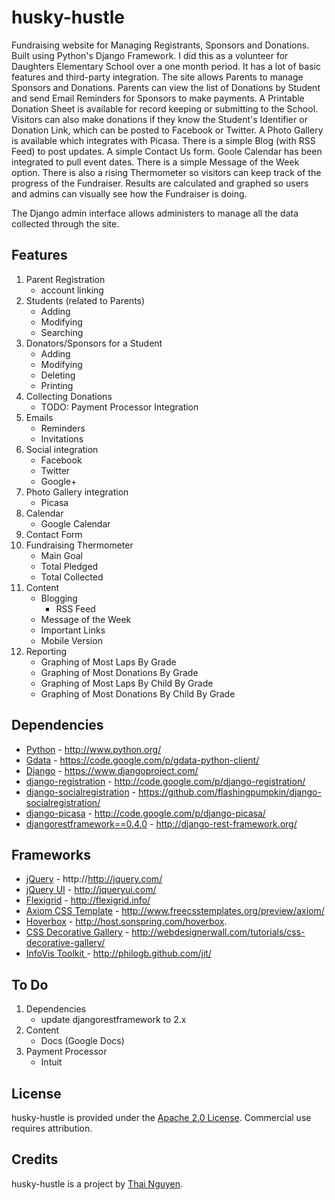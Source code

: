 husky-hustle
============

Fundraising website for Managing Registrants, Sponsors and Donations.  Built using Python's Django Framework.  I did this as a volunteer 
for Daughters Elementary School over a one month period.  It has a lot of basic features and third-party integration.  The site allows 
Parents to manage Sponsors and Donations.  Parents can view the list of Donations by Student and send Email Reminders for Sponsors to make 
payments.  A Printable Donation Sheet is available for record keeping or submitting to the School.  Visitors can also make donations if 
they know the Student's Identifier or Donation Link, which can be posted to Facebook or Twitter.  A Photo Gallery is available which integrates 
with Picasa.  There is a simple Blog (with RSS Feed) to post updates.  A simple Contact Us form.  Goole Calendar has been integrated to 
pull event dates.  There is a simple Message of the Week option.  There is also a rising Thermometer so visitors can keep track of the 
progress of the Fundraiser.  Results are calculated and graphed so users and admins can visually see how the Fundraiser is doing.

The Django admin interface allows administers to manage all the data collected through the site.

Features
--------

1. Parent Registration
    * account linking
2. Students (related to Parents)
    * Adding
    * Modifying
    * Searching
3. Donators/Sponsors for a Student
    * Adding
    * Modifying
    * Deleting
    * Printing
4. Collecting Donations
    * TODO: Payment Processor Integration
5. Emails
    * Reminders
    * Invitations
6. Social integration
    * Facebook
    * Twitter
    * Google+
7. Photo Gallery integration
    * Picasa
8. Calendar
    * Google Calendar
9. Contact Form
10. Fundraising Thermometer
    * Main Goal
    * Total Pledged
    * Total Collected
11. Content
    * Blogging
        * RSS Feed
    * Message of the Week
    * Important Links
    * Mobile Version
12. Reporting
    * Graphing of Most Laps By Grade
    * Graphing of Most Donations By Grade
    * Graphing of Most Laps By Child By Grade
    * Graphing of Most Donations By Child By Grade

Dependencies
------------

* [Python](http://www.python.org/) - http://www.python.org/
* [Gdata](https://code.google.com/p/gdata-python-client/) - https://code.google.com/p/gdata-python-client/
* [Django](http://www.djangoproject.com/) - https://www.djangoproject.com/
* [django-registration](http://www.djangoproject.com/) - http://code.google.com/p/django-registration/
* [django-socialregistration](https://github.com/flashingpumpkin/django-socialregistration/) - https://github.com/flashingpumpkin/django-socialregistration/
* [django-picasa](http://code.google.com/p/django-picasa/) - http://code.google.com/p/django-picasa/
* [djangorestframework==0.4.0](http://django-rest-framework.org/) - http://django-rest-framework.org/

Frameworks
----------

* [jQuery](http://http://jquery.com/) - http://http://jquery.com/
* [jQuery UI](http://jqueryui.com/) - http://jqueryui.com/
* [Flexigrid](http://flexigrid.info/) - http://flexigrid.info/
* [Axiom CSS Template](http://www.freecsstemplates.org/preview/axiom/) - http://www.freecsstemplates.org/preview/axiom/
* [Hoverbox](http://host.sonspring.com/hoverbox/) - http://host.sonspring.com/hoverbox.
* [CSS Decorative Gallery](http://webdesignerwall.com/tutorials/css-decorative-gallery/) - http://webdesignerwall.com/tutorials/css-decorative-gallery/
* [InfoVis Toolkit ](http://philogb.github.com/jit/) - http://philogb.github.com/jit/

To Do
-----

1. Dependencies
    * update djangorestframework to 2.x
2. Content
   * Docs (Google Docs)
3. Payment Processor
   * Intuit

License
-------

husky-hustle is provided under the [Apache 2.0 License](http://www.apache.org/licenses/LICENSE-2.0). Commercial use requires attribution.

Credits
-------

husky-hustle is a project by [Thai Nguyen](http://www.thaiandhien.com/).